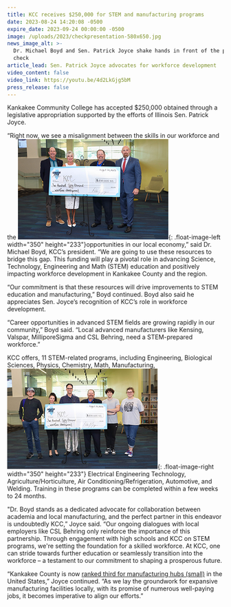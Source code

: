 ```yaml
---
title: KCC receives $250,000 for STEM and manufacturing programs
date: 2023-08-24 14:20:08 -0500
expire_date: 2023-09-24 00:00:00 -0500
image: /uploads/2023/checkpresentation-580x650.jpg
news_image_alt: >-
  Dr. Michael Boyd and Sen. Patrick Joyce shake hands in front of the presented
  check
article_lead: Sen. Patrick Joyce advocates for workforce development
video_content: false
video_link: https://youtu.be/4d2LkGjg5bM
press_release: false
---
```

Kankakee Community College has accepted $250,000 obtained through a legislative appropriation supported by the efforts of Illinois Sen. Patrick Joyce.&nbsp;

“Right now, we see a misalignment between the skills in our workforce and the ![Pat Martin, Cathy Boicken, Sen. Patrick Joyce and Dr. Michael Boyd](/uploads/2023/checkpresentation1-350x233.jpg "Pat Martin, Cathy Boicken, Sen. Patrick Joyce and Dr. Michael Boyd"){: .float-image-left width="350" height="233"}opportunities in our local economy,” said Dr. Michael Boyd, KCC’s president. “We are going to use these resources to bridge this gap. This funding will play a pivotal role in advancing Science, Technology, Engineering and Math (STEM) education and positively impacting workforce development in Kankakee County and the region.

“Our commitment is that these resources will drive improvements to STEM education and manufacturing,” Boyd continued. Boyd also said he appreciates Sen. Joyce’s recognition of KCC’s role in workforce development.

“Career opportunities in advanced STEM fields are growing rapidly in our community,” Boyd said. “Local advanced manufacturers like Kensing, Valspar, MilliporeSigma and CSL Behring, need a STEM-prepared workforce.”&nbsp;

KCC offers, 11 STEM-related programs, including Engineering, Biological Sciences, Physics, Chemistry, Math, Manufacturing,![Sen. Patrick Joyce with KCC faculty and students](/uploads/2023/checkpresentation2-350x233.jpg "Sen. Patrick Joyce with KCC faculty and students"){: .float-image-right width="350" height="233"} Electrical Engineering Technology, Agriculture/Horticulture, Air Conditioning/Refrigeration, Automotive, and Welding. Training in these programs can be completed within a few weeks to 24 months.&nbsp;

"Dr. Boyd stands as a dedicated advocate for collaboration between academia and local manufacturing, and the perfect partner in this endeavor is undoubtedly KCC,” Joyce said. “Our ongoing dialogues with local employers like CSL Behring only reinforce the importance of this partnership. Through engagement with high schools and KCC on STEM programs, we're setting the foundation for a skilled workforce. At KCC, one can stride towards further education or seamlessly transition into the workforce – a testament to our commitment to shaping a prosperous future.

“Kankakee County is now&nbsp;[ranked third for manufacturing hubs (small)](https://businessfacilities.com/business-facilities-2023-metro-rankings-report/)&nbsp;in the United States,” Joyce continued. “As we lay the groundwork for expansive manufacturing facilities locally, with its promise of numerous well-paying jobs, it becomes imperative to align our efforts.”